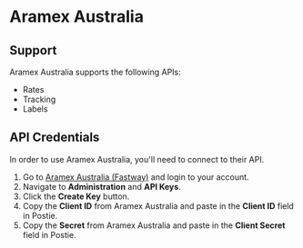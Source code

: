 # Aramex Australia

## Support
Aramex Australia supports the following APIs:
- Rates
- Tracking
- Labels

## API Credentials
In order to use Aramex Australia, you'll need to connect to their API. 

1. Go to <a href="https://myfastway.com.au/" target="_blank">Aramex Australia (Fastway)</a> and login to your account.
1. Navigate to **Administration** and **API Keys**.
1. Click the **Create Key** button.
1. Copy the **Client ID** from Aramex Australia and paste in the **Client ID** field in Postie.
1. Copy the **Secret** from Aramex Australia and paste in the **Client Secret** field in Postie.
